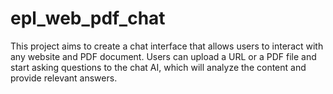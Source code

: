 # epl_web_pdf_chat
This project aims to create a chat interface that allows users to interact with any website and PDF document. Users can upload a URL or a PDF file and start asking questions to the chat AI, which will analyze the content and provide relevant answers.
